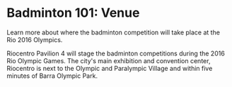 Badminton 101: Venue
====================

Learn more about where the badminton competition will take place at the Rio 2016 Olympics.

Riocentro Pavilion 4 will stage the badminton competitions during the 2016 Rio Olympic Games. The city's main exhibition and convention center, Riocentro is next to the Olympic and Paralympic Village and within five minutes of Barra Olympic Park.


